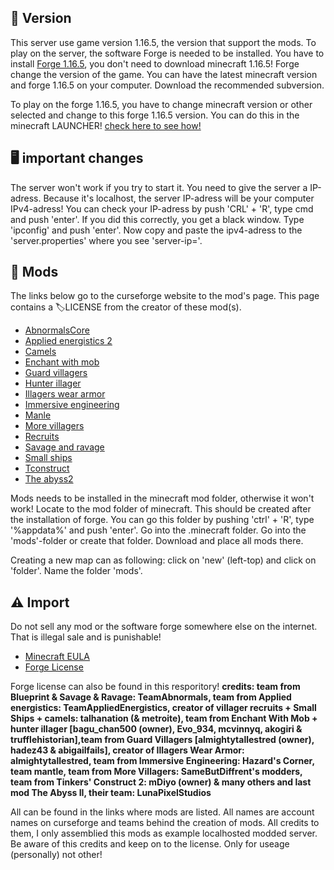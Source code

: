 ## 🚩 Version
This server use game version 1.16.5, the version that support the mods. To play on the server, the software Forge is needed to be installed.
You have to install [Forge 1.16.5](https://files.minecraftforge.net/net/minecraftforge/forge/index_1.16.5.html), you don't need to download minecraft 1.16.5! Forge change the version of the game. You can have the latest minecraft version and forge 1.16.5 on your computer.
Download the recommended subversion.

To play on the forge 1.16.5, you have to change minecraft version or other selected and change to this forge 1.16.5 version. 
You can do this in the minecraft LAUNCHER! [check here to see how!](https://i0.wp.com/www.alphr.com/wp-content/uploads/2021/03/Minecraft-Launcher-3_11_2021-5_13_16-PM.png?resize=690%2C409&ssl=1)


## 🖥 important changes
The server won't work if you try to start it. You need to give the server a IP-adress. Because it's localhost, the server IP-adress will be your computer IPv4-adress!
You can check your IP-adress by push 'CRL' + 'R', type cmd and push 'enter'. If you did this correctly, you get a black window. Type 'ipconfig' and push 'enter'. 
Now copy and paste the ipv4-adress to the 'server.properties' where you see 'server-ip='.

## 📂 Mods
The links below go to the curseforge website to the mod's page. This page contains a 🏷LICENSE from the creator of these mod(s).

- [AbnormalsCore](https://www.curseforge.com/minecraft/mc-mods/blueprint)
- [Applied energistics 2](https://www.curseforge.com/minecraft/mc-mods/applied-energistics-2)
- [Camels](https://www.curseforge.com/minecraft/mc-mods/camels)
- [Enchant with mob](https://www.curseforge.com/minecraft/mc-mods/enchant-with-mob)
- [Guard villagers](https://www.curseforge.com/minecraft/mc-mods/guard-villagers)
- [Hunter illager](https://www.curseforge.com/minecraft/mc-mods/hunterillager)
- [Illagers wear armor](https://www.curseforge.com/minecraft/mc-mods/illagers-wear-armor)
- [Immersive engineering](https://www.curseforge.com/minecraft/mc-mods/immersive-engineering)
- [Manle](https://www.curseforge.com/minecraft/mc-mods/mantle)
- [More villagers](https://www.curseforge.com/minecraft/mc-mods/more-villagers)
- [Recruits](https://www.curseforge.com/minecraft/mc-mods/recruits)
- [Savage and ravage](https://www.curseforge.com/minecraft/mc-mods/savage-and-ravage)
- [Small ships](https://www.curseforge.com/minecraft/mc-mods/small-ships)
- [Tconstruct](https://www.curseforge.com/minecraft/mc-mods/tinkers-construct)
- [The abyss2](https://www.curseforge.com/minecraft/mc-mods/the-abyss-chapter-ii)

Mods needs to be installed in the minecraft mod folder, otherwise it won't work!
Locate to the mod folder of minecraft. This should be created after the installation of forge. You can go this folder by pushing 'ctrl' + 'R', type '%appdata%' and push 'enter'. Go into the .minecraft folder. Go into the 'mods'-folder or create that folder. Download and place all mods there.

Creating a new map can as following: click on 'new' (left-top) and click on 'folder'. Name the folder 'mods'.


## ⚠️ Import
Do not sell any mod or the software forge somewhere else on the internet. That is illegal sale and is punishable!

- [Minecraft EULA](https://www.minecraft.net/en-us/eula)
- [Forge License](https://github.com/digitalbazaar/forge/blob/main/LICENSE)

Forge license can also be found in this resporitory!
**credits: team from Blueprint & Savage & Ravage: TeamAbnormals, team from Applied energistics: TeamAppliedEnergistics, creator of villager recruits + Small Ships + camels: talhanation (& metroite), team from Enchant With Mob + hunter illager
[bagu_chan500 (owner), Evo_934, 
mcvinnyq, akogiri & trufflehistorian],team from Guard Villagers [almightytallestred (owner), hadez43 & abigailfails], creator of Illagers Wear Armor: almightytallestred, team from Immersive Engineering: Hazard's Corner, team mantle, team from More Villagers: SameButDiffrent's modders, team from Tinkers' Construct 2: mDiyo (owner) & many others and last mod The Abyss II, their team: LunaPixelStudios**

All can be found in the links where mods are listed. All names are account names on curseforge and teams behind the creation of mods. All credits to them, I only assemblied this mods as example localhosted modded server. Be aware of this credits and keep on to the license. Only for useage (personally) not other!
